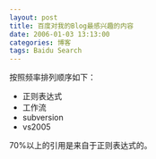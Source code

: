 ```yaml
---
layout: post
title: 百度对我的Blog最感兴趣的内容
date: 2006-01-03 13:13:00
categories: 博客
tags: Baidu Search
---
```


按照频率排列顺序如下：  

* 正则表达式  
* 工作流  
* subversion  
* vs2005

70%以上的引用是来自于正则表达式的。
